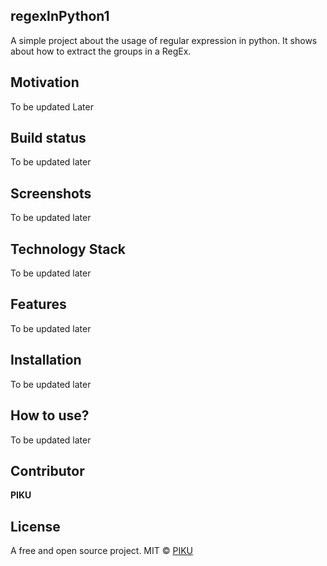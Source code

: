 ## regexInPython1
A simple project about the usage of regular expression in python.
It shows about how to extract the groups in a RegEx.

## Motivation
To be updated Later

## Build status
To be updated later

## Screenshots
To be updated later

## Technology Stack
To be updated later

## Features
To be updated later

## Installation
To be updated later

## How to use?
To be updated later

## Contributor

**PIKU**

## License
A free and open source project.
MIT © [PIKU]()